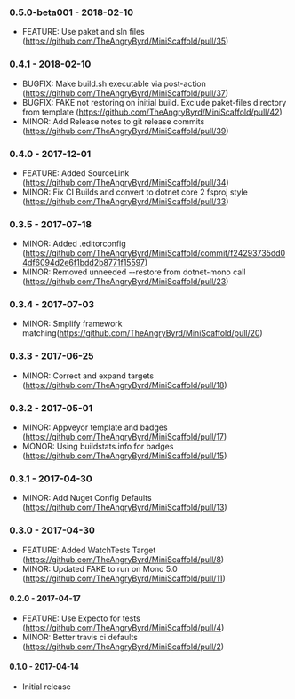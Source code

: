 ### 0.5.0-beta001 - 2018-02-10
* FEATURE: Use paket and sln files (https://github.com/TheAngryByrd/MiniScaffold/pull/35)

### 0.4.1 - 2018-02-10
* BUGFIX: Make build.sh executable via post-action (https://github.com/TheAngryByrd/MiniScaffold/pull/37)
* BUGFIX: FAKE not restoring on initial build. Exclude paket-files directory from template (https://github.com/TheAngryByrd/MiniScaffold/pull/42)
* MINOR: Add Release notes to git release commits (https://github.com/TheAngryByrd/MiniScaffold/pull/39)

### 0.4.0 - 2017-12-01
* FEATURE: Added SourceLink (https://github.com/TheAngryByrd/MiniScaffold/pull/34)
* MINOR: Fix CI Builds and convert to dotnet core 2 fsproj style (https://github.com/TheAngryByrd/MiniScaffold/pull/33)

### 0.3.5 - 2017-07-18
* MINOR: Added .editorconfig (https://github.com/TheAngryByrd/MiniScaffold/commit/f24293735dd04df6094d2e6f1bdd2b8771f15597)
* MINOR: Removed unneeded --restore from dotnet-mono call (https://github.com/TheAngryByrd/MiniScaffold/pull/23)

### 0.3.4 - 2017-07-03
* MINOR: Smplify framework matching(https://github.com/TheAngryByrd/MiniScaffold/pull/20)

### 0.3.3 - 2017-06-25
* MINOR: Correct and expand targets (https://github.com/TheAngryByrd/MiniScaffold/pull/18)

### 0.3.2 - 2017-05-01
* MINOR: Appveyor template and badges (https://github.com/TheAngryByrd/MiniScaffold/pull/17)
* MONOR: Using buildstats.info for badges (https://github.com/TheAngryByrd/MiniScaffold/pull/15)

### 0.3.1 - 2017-04-30
* MINOR: Add Nuget Config Defaults (https://github.com/TheAngryByrd/MiniScaffold/pull/13)

### 0.3.0 - 2017-04-30
* FEATURE: Added WatchTests Target (https://github.com/TheAngryByrd/MiniScaffold/pull/8)
* MINOR: Updated FAKE to run on Mono 5.0 (https://github.com/TheAngryByrd/MiniScaffold/pull/11)

#### 0.2.0 - 2017-04-17
* FEATURE: Use Expecto for tests (https://github.com/TheAngryByrd/MiniScaffold/pull/4)
* MINOR: Better travis ci defaults (https://github.com/TheAngryByrd/MiniScaffold/pull/2)

#### 0.1.0 - 2017-04-14
* Initial release
